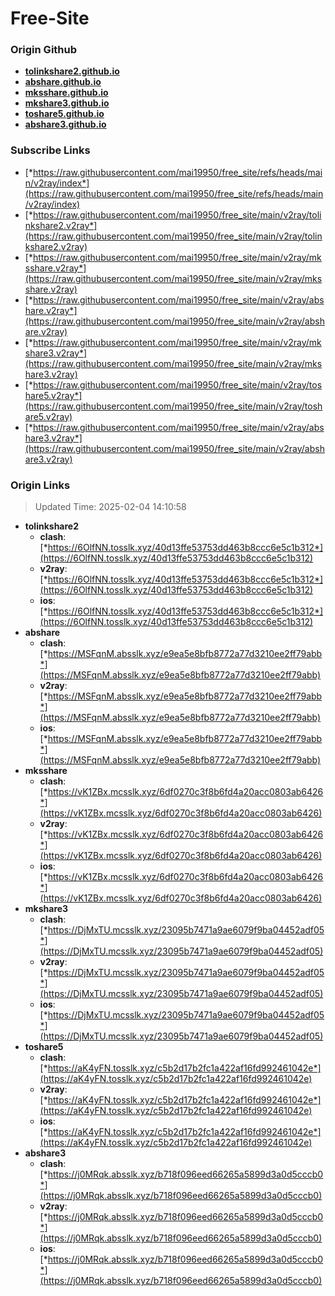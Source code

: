 # Free-Site

### Origin Github

- [**tolinkshare2.github.io**](https://github.com/tolinkshare2/tolinkshare2.github.io)
- [**abshare.github.io**](https://github.com/abshare/abshare.github.io)
- [**mksshare.github.io**](https://github.com/mksshare/mksshare.github.io)
- [**mkshare3.github.io**](https://github.com/mkshare3/mkshare3.github.io)
- [**toshare5.github.io**](https://github.com/toshare5/toshare5.github.io)
- [**abshare3.github.io**](https://github.com/abshare3/abshare3.github.io)

### Subscribe Links

- [*https://raw.githubusercontent.com/mai19950/free_site/refs/heads/main/v2ray/index*](https://raw.githubusercontent.com/mai19950/free_site/refs/heads/main/v2ray/index)
- [*https://raw.githubusercontent.com/mai19950/free_site/main/v2ray/tolinkshare2.v2ray*](https://raw.githubusercontent.com/mai19950/free_site/main/v2ray/tolinkshare2.v2ray)
- [*https://raw.githubusercontent.com/mai19950/free_site/main/v2ray/mksshare.v2ray*](https://raw.githubusercontent.com/mai19950/free_site/main/v2ray/mksshare.v2ray)
- [*https://raw.githubusercontent.com/mai19950/free_site/main/v2ray/abshare.v2ray*](https://raw.githubusercontent.com/mai19950/free_site/main/v2ray/abshare.v2ray)
- [*https://raw.githubusercontent.com/mai19950/free_site/main/v2ray/mkshare3.v2ray*](https://raw.githubusercontent.com/mai19950/free_site/main/v2ray/mkshare3.v2ray)
- [*https://raw.githubusercontent.com/mai19950/free_site/main/v2ray/toshare5.v2ray*](https://raw.githubusercontent.com/mai19950/free_site/main/v2ray/toshare5.v2ray)
- [*https://raw.githubusercontent.com/mai19950/free_site/main/v2ray/abshare3.v2ray*](https://raw.githubusercontent.com/mai19950/free_site/main/v2ray/abshare3.v2ray)

### Origin Links

> Updated Time: 2025-02-04 14:10:58

- **tolinkshare2**
  - **clash**: [*https://6OlfNN.tosslk.xyz/40d13ffe53753dd463b8ccc6e5c1b312*](https://6OlfNN.tosslk.xyz/40d13ffe53753dd463b8ccc6e5c1b312)
  - **v2ray**: [*https://6OlfNN.tosslk.xyz/40d13ffe53753dd463b8ccc6e5c1b312*](https://6OlfNN.tosslk.xyz/40d13ffe53753dd463b8ccc6e5c1b312)
  - **ios**: [*https://6OlfNN.tosslk.xyz/40d13ffe53753dd463b8ccc6e5c1b312*](https://6OlfNN.tosslk.xyz/40d13ffe53753dd463b8ccc6e5c1b312)
- **abshare**
  - **clash**: [*https://MSFqnM.absslk.xyz/e9ea5e8bfb8772a77d3210ee2ff79abb*](https://MSFqnM.absslk.xyz/e9ea5e8bfb8772a77d3210ee2ff79abb)
  - **v2ray**: [*https://MSFqnM.absslk.xyz/e9ea5e8bfb8772a77d3210ee2ff79abb*](https://MSFqnM.absslk.xyz/e9ea5e8bfb8772a77d3210ee2ff79abb)
  - **ios**: [*https://MSFqnM.absslk.xyz/e9ea5e8bfb8772a77d3210ee2ff79abb*](https://MSFqnM.absslk.xyz/e9ea5e8bfb8772a77d3210ee2ff79abb)
- **mksshare**
  - **clash**: [*https://vK1ZBx.mcsslk.xyz/6df0270c3f8b6fd4a20acc0803ab6426*](https://vK1ZBx.mcsslk.xyz/6df0270c3f8b6fd4a20acc0803ab6426)
  - **v2ray**: [*https://vK1ZBx.mcsslk.xyz/6df0270c3f8b6fd4a20acc0803ab6426*](https://vK1ZBx.mcsslk.xyz/6df0270c3f8b6fd4a20acc0803ab6426)
  - **ios**: [*https://vK1ZBx.mcsslk.xyz/6df0270c3f8b6fd4a20acc0803ab6426*](https://vK1ZBx.mcsslk.xyz/6df0270c3f8b6fd4a20acc0803ab6426)
- **mkshare3**
  - **clash**: [*https://DjMxTU.mcsslk.xyz/23095b7471a9ae6079f9ba04452adf05*](https://DjMxTU.mcsslk.xyz/23095b7471a9ae6079f9ba04452adf05)
  - **v2ray**: [*https://DjMxTU.mcsslk.xyz/23095b7471a9ae6079f9ba04452adf05*](https://DjMxTU.mcsslk.xyz/23095b7471a9ae6079f9ba04452adf05)
  - **ios**: [*https://DjMxTU.mcsslk.xyz/23095b7471a9ae6079f9ba04452adf05*](https://DjMxTU.mcsslk.xyz/23095b7471a9ae6079f9ba04452adf05)
- **toshare5**
  - **clash**: [*https://aK4yFN.tosslk.xyz/c5b2d17b2fc1a422af16fd992461042e*](https://aK4yFN.tosslk.xyz/c5b2d17b2fc1a422af16fd992461042e)
  - **v2ray**: [*https://aK4yFN.tosslk.xyz/c5b2d17b2fc1a422af16fd992461042e*](https://aK4yFN.tosslk.xyz/c5b2d17b2fc1a422af16fd992461042e)
  - **ios**: [*https://aK4yFN.tosslk.xyz/c5b2d17b2fc1a422af16fd992461042e*](https://aK4yFN.tosslk.xyz/c5b2d17b2fc1a422af16fd992461042e)
- **abshare3**
  - **clash**: [*https://j0MRqk.absslk.xyz/b718f096eed66265a5899d3a0d5cccb0*](https://j0MRqk.absslk.xyz/b718f096eed66265a5899d3a0d5cccb0)
  - **v2ray**: [*https://j0MRqk.absslk.xyz/b718f096eed66265a5899d3a0d5cccb0*](https://j0MRqk.absslk.xyz/b718f096eed66265a5899d3a0d5cccb0)
  - **ios**: [*https://j0MRqk.absslk.xyz/b718f096eed66265a5899d3a0d5cccb0*](https://j0MRqk.absslk.xyz/b718f096eed66265a5899d3a0d5cccb0)
